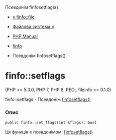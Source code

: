 Псевдонім finfosetflags()

-   [« finfo::file](finfo.file.md)
    
-   [Файлова система »](book.filesystem.md)
    
-   [PHP Manual](index.md)
    
-   [finfo](class.finfo.md)
    
-   Псевдонім finfosetflags()
    

# finfo::setflags

(PHP >= 5.3.0, PHP 7, PHP 8, PECL fileinfo >= 0.1.0)

finfo::setflags - Псевдонім [finfosetflags()](function.finfo-set-flags.html)

### Опис

```methodsynopsis
public finfo::set_flags(int $flags): bool
```

Ця функція є псевдонімом: [finfosetflags()](function.finfo-set-flags.html)